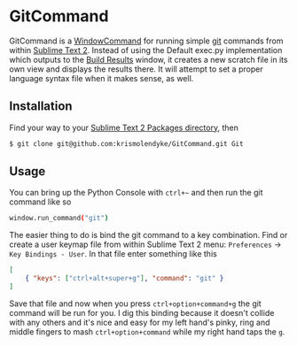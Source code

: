 # GitCommand

GitCommand is a [WindowCommand](http://www.sublimetext.com/docs/2/api_reference.html#sublime.Window) for running simple [git](http://git-scm.com/) commands from within
[Sublime Text 2](http://www.sublimetext.com/2).  Instead of using the Default exec.py implementation which
outputs to the [Build Results](http://sublimetext.info/docs/en/reference/build_systems.html) window, it creates a new scratch file in its own
view and displays the results there.  It will attempt to set a proper language
syntax file when it makes sense, as well.

## Installation

Find your way to your [Sublime Text 2 Packages directory](http://sublimetext.info/docs/en/basic_concepts.html#the-packages-directory), then

```sh
$ git clone git@github.com:krismolendyke/GitCommand.git Git
```

## Usage

You can bring up the Python Console with `ctrl+~` and then run the git command like so

```sh
window.run_command("git")
```

The easier thing to do is bind the git command to a key combination.  Find or create a user keymap file from within Sublime Text 2 menu: `Preferences` &rarr; `Key Bindings - User`.  In that file enter something like this

```json
[
    { "keys": ["ctrl+alt+super+g"], "command": "git" }
]
```

Save that file and now when you press `ctrl+option+command+g` the git command will be run for you.  I dig this binding because it doesn't collide with any others and it's nice and easy for my left hand's pinky, ring and middle fingers to mash `ctrl+option+command` while my right hand taps the `g`.
